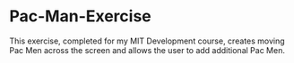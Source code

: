 # Pac-Man-Exercise
This exercise, completed for my MIT Development course, creates moving Pac Men across the screen and allows the user to add additional Pac Men.
